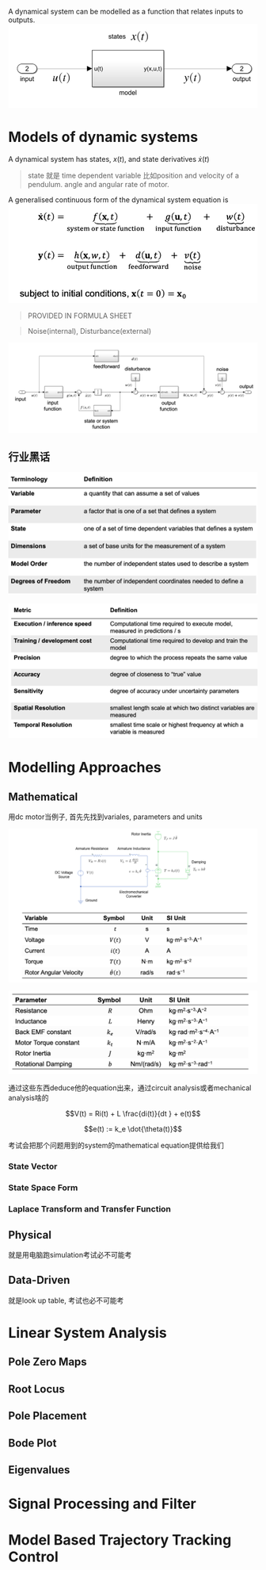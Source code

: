 A dynamical system can be modelled as a function that relates inputs to outputs.
![](./assets/imgs/cs-dynamicsystemmodel.png)

# Models of dynamic systems
A dynamical system has states, $x(t)$, and state derivatives $\dot{x}(t)$
> state 就是 time dependent variable 比如position and velocity of a pendulum. angle and angular rate of motor.

A generalised continuous form of the dynamical system equation is
![](./assets/imgs/cs-generaliseddynamicsystemequation.png)

> PROVIDED IN FORMULA SHEET

> Noise(internal), Disturbance(external)

![](./assets/imgs/cs-graphofthatgeneralisedform.png)

## 行业黑话
![](./assets/imgs/cs-heihua1.png)

![](./assets/imgs/cs-heihua2.png)

# Modelling Approaches
## Mathematical
用dc motor当例子, 首先先找到variales, parameters and units

![](./assets/imgs/cs-mathmodelling1.png)

![](./assets/imgs/cs-mathmodelling2.png)

通过这些东西deduce他的equation出来，通过circuit analysis或者mechanical analysis啥的

$$V(t) = Ri(t) + L \frac{di(t)}{dt } + e(t)$$

$$e(t) := k_e \dot{\theta(t)}$$

考试会把那个问题用到的system的mathematical equation提供给我们

### State Vector

### State Space Form

### Laplace Transform and Transfer Function

## Physical
就是用电脑跑simulation考试必不可能考

## Data-Driven
就是look up table, 考试也必不可能考

# Linear System Analysis

## Pole Zero Maps

## Root Locus

## Pole Placement

## Bode Plot

## Eigenvalues

# Signal Processing and Filter

# Model Based Trajectory Tracking Control
